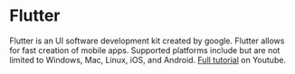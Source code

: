 # Flutter

Flutter is an UI software development kit created by google. Flutter allows for fast creation of mobile apps. Supported platforms include but are not limited to Windows, Mac, Linux, iOS, and Android. [Full tutorial](https://www.youtube.com/watch?v=2tmAQ3RGh1w) on Youtube.
